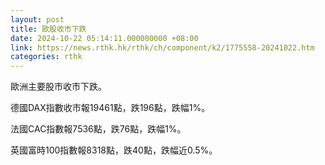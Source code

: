 ```yaml
---
layout: post
title: 歐股收市下跌
date: 2024-10-22 05:14:11.000000000 +08:00
link: https://news.rthk.hk/rthk/ch/component/k2/1775558-20241022.htm
categories: rthk
---
```


歐洲主要股市收市下跌。

德國DAX指數收市報19461點，跌196點，跌幅1%。

法國CAC指數報7536點，跌76點，跌幅1%。

英國富時100指數報8318點，跌40點，跌幅近0.5%。
